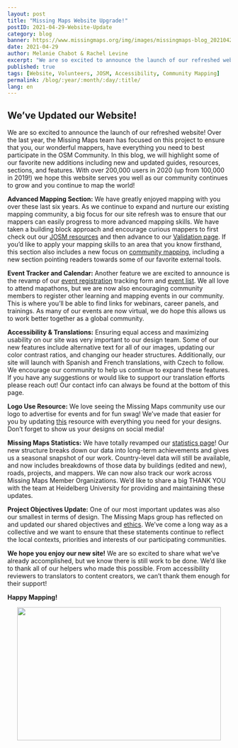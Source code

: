 ```yaml
---
layout: post
title: "Missing Maps Website Upgrade!"
postID: 2021-04-29-Website-Update
category: blog
banner: https://www.missingmaps.org/img/images/missingmaps-blog_20210429_banner.png
date: 2021-04-29
author: Melanie Chabot & Rachel Levine
excerpt: "We are so excited to announce the launch of our refreshed website! Over the last year, the Missing Maps team has focused on this project to ensure that you, our wonderful mappers, have everything you need to best participate in the OSM Community."
published: true
tags: [Website, Volunteers, JOSM, Accessibility, Community Mapping]
permalink: /blog/:year/:month/:day/:title/
lang: en
---
```

## We’ve Updated our Website!

We are so excited to announce the launch of our refreshed website! Over the last year, the Missing Maps team has focused on this project to ensure that you, our wonderful mappers, have everything you need to best participate in the OSM Community. In this blog, we will highlight some of our favorite new additions including new and updated guides, resources, sections, and features. With over 200,000 users in 2020 (up from 100,000 in 2019!) we hope this website serves you well as our community continues to grow and you continue to map the world! 

**Advanced Mapping Section:**
We have greatly enjoyed mapping with you over these last six years. As we continue to expand and nurture our existing mapping community, a big focus for our site refresh was to ensure that our mappers can easily progress to more advanced mapping skills. We have taken a building block approach and encourage curious mappers to first check out our [JOSM resources](https://www.missingmaps.org/advanced/) and then advance to our [Validation page](https://www.missingmaps.org/validate/). If you’d like to apply your mapping skills to an area that you know firsthand, this section also includes a new focus on [community mapping](https://www.missingmaps.org/field/), including a new section pointing readers towards some of our favorite external tools. 

**Event Tracker and Calendar:**
Another feature we are excited to announce is the revamp of our [event registration](https://forms.gle/Y9YogcXtrdTBxWjh6) tracking form and [event list](https://www.missingmaps.org/events/). We all love to attend mapathons, but we are now also encouraging community members to register other learning and mapping events in our community. This is where you’ll be able to find links for webinars, career panels, and trainings. As many of our events are now virtual, we do hope this allows us to work better together as a global community.

**Accessibility & Translations:**
Ensuring equal access and maximizing usability on our site was very important to our design team. Some of our new features include alternative text for all of our images, updating our color contrast ratios, and changing our header structures. Additionally, our site will launch with Spanish and French translations, with Czech to follow. We encourage our community to help us continue to expand these features. If you have any suggestions or would like to support our translation efforts please reach out! Our contact info can always be found at the bottom of this page.

**Logo Use Resource:**
We love seeing the Missing Maps community use our logo to advertise for events and for fun swag! We’ve made that easier for you by updating [this](https://github.com/MissingMaps/mediakit) resource with everything you need for your designs. Don’t forget to show us your designs on social media!  

**Missing Maps Statistics:**
We have totally revamped our [statistics page](https://www.missingmaps.org/statistics/)! Our new structure breaks down our data into long-term achievements and gives us a seasonal snapshot of our work. Country-level data will still be available, and now includes breakdowns of those data by buildings (edited and new), roads, projects, and mappers. We can now also track our work across Missing Maps Member Organizations. We’d like to share a big THANK YOU with the team at Heidelberg University for providing and maintaining these updates.

**Project Objectives Update:**
One of our most important updates was also our smallest in terms of design.  The Missing Maps group has reflected on and updated our shared objectives and [ethics](https://www.missingmaps.org/about/). We’ve come a long way as a collective and we want to ensure that these statements continue to reflect the local contexts, priorities and interests of our participating communities.

**We hope you enjoy our new site!**
We are so excited to share what we’ve already accomplished, but we know there is still work to be done. We’d like to thank all of our helpers who made this possible. From accessibility reviewers to translators to content creators, we can’t thank them enough for their support! 

**Happy Mapping!**

<p align="center">
  <img width="460" height="300" src="https://www.missingmaps.org/img/images/missingmaps-blog_20210429_photo1.png">
</p>
